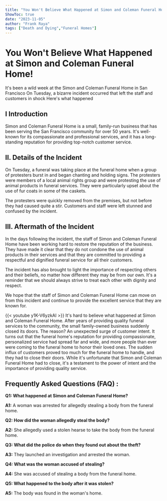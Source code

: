 ```yaml
---
title: "You Won't Believe What Happened at Simon and Coleman Funeral Home!"
ShowToc: true 
date: "2023-11-05"
author: "Frank Raya" 
tags: ["Death and Dying","Funeral Homes"]
---
```

# You Won't Believe What Happened at Simon and Coleman Funeral Home!

It's been a wild week at the Simon and Coleman Funeral Home in San Francisco On Tuesday, a bizarre incident occurred that left the staff and customers in shock Here's what happened 

## I Introduction

Simon and Coleman Funeral Home is a small, family-run business that has been serving the San Francisco community for over 50 years. It's well-known for its compassionate and professional services, and it has a long-standing reputation for providing top-notch customer service. 

## II. Details of the Incident

On Tuesday, a funeral was taking place at the funeral home when a group of protesters burst in and began chanting and holding signs. The protesters were members of a local animal rights group and were protesting the use of animal products in funeral services. They were particularly upset about the use of fur coats in some of the caskets. 

The protesters were quickly removed from the premises, but not before they had caused quite a stir. Customers and staff were left stunned and confused by the incident. 

## III. Aftermath of the Incident

In the days following the incident, the staff of Simon and Coleman Funeral Home have been working hard to restore the reputation of the business. They have made it clear that they do not condone the use of animal products in their services and that they are committed to providing a respectful and dignified funeral service for all their customers. 

The incident has also brought to light the importance of respecting others and their beliefs, no matter how different they may be from our own. It's a reminder that we should always strive to treat each other with dignity and respect. 

We hope that the staff of Simon and Coleman Funeral Home can move on from this incident and continue to provide the excellent service that they are known for.

{{< youtube y1K-V6yzkAI >}} 
It's hard to believe what happened at Simon and Coleman Funeral Home. After years of providing quality funeral services to the community, the small family-owned business suddenly closed its doors. The reason? An unexpected surge of customer intent. It turns out that the funeral home's reputation for providing compassionate, personalized service had spread far and wide, and more people than ever were coming to the funeral home to honor their loved ones. The sudden influx of customers proved too much for the funeral home to handle, and they had to close their doors. While it's unfortunate that Simon and Coleman Funeral Home had to close, it's a testament to the power of intent and the importance of providing quality service.

## Frequently Asked Questions (FAQ) :
**Q1: What happened at Simon and Coleman Funeral Home?**

**A1:** A woman was arrested for allegedly stealing a body from the funeral home.

**Q2: How did the woman allegedly steal the body?**

**A2:** She allegedly used a stolen hearse to take the body from the funeral home.

**Q3: What did the police do when they found out about the theft?**

**A3:** They launched an investigation and arrested the woman.

**Q4: What was the woman accused of stealing?**

**A4:** She was accused of stealing a body from the funeral home.

**Q5: What happened to the body after it was stolen?**

**A5:** The body was found in the woman's home.



